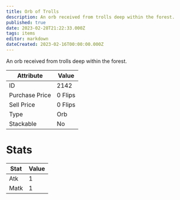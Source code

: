 ```yaml
---
title: Orb of Trolls
description: An orb received from trolls deep within the forest.
published: true
date: 2023-02-28T21:22:33.000Z
tags: items
editor: markdown
dateCreated: 2023-02-16T00:00:00.000Z
---
```


An orb received from trolls deep within the forest.

|Attribute|Value|
|-|-|
|ID|2142|
|Purchase Price|0 Flips|
|Sell Price|0 Flips|
|Type|Orb|
|Stackable|No|

# Stats
|Stat|Value|
|-|-|
|Atk|1|
|Matk|1|
